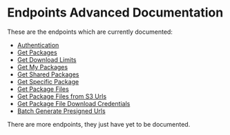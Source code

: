Endpoints Advanced Documentation
================================
These are the endpoints which are currently documented:
- [Authentication](AUTHENTICATION.md)
- [Get Packages](GET_PACKAGES.md)
- [Get Download Limits](GET_DOWNLOAD_LIMITS.md)
- [Get My Packages](GET_MY_PACKAGES.md)
- [Get Shared Packages](GET_SHARED_PACKAGES.md)
- [Get Specific Package](GET_PACKAGE.md)
- [Get Package Files](GET_PACKAGE_FILES.md)
- [Get Package Files from S3 Urls](GET_PACKAGE_FILES_FROM_S3.md)
- [Get Package File Download Credentials](GET_PACKAGE_FILE_DOWNLOAD_CREDENTIALS.md)
- [Batch Generate Presigned Urls](BATCH_GENERATE_PRESIGNED_URLS.md)  

There are more endpoints, they just have yet to be
documented.